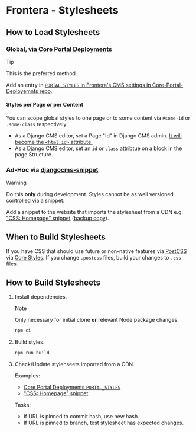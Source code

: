 # Frontera - Stylesheets

## How to Load Stylesheets

### Global, via [Core Portal Deployments]

> [!TIP]
> This is the preferred method.

Add an entry in [`PORTAL_STYLES` in Frontera's CMS settings in Core-Portal-Deployemnts repo](https://github.com/TACC/Core-Portal-Deployments/blob/d6af7b2/frontera-portal/camino/cms.settings_custom.py#L51-L54).

#### Styles per Page or per Content

You can scope global styles to one page or to some content via `#some-id` or `.some-class` respectively.

- As a Django CMS editor, set a Page "Id" in Django CMS admin. [It will become the `<html id>` attribute.](https://github.com/TACC/Core-CMS/blob/v4.17.1/taccsite_cms/templates/base.html#L5)
- As a Django CMS editor, set an `id` or `class` attribtue on a block in the page Structure.

### Ad-Hoc via [djangocms-snippet](https://github.com/django-cms/djangocms-snippet)

> [!WARNING]
> Do this **only** during development. Styles cannot be as well versioned controlled via a snippet.

Add a snippet to the website that imports the stylesheet from a CDN e.g. ["CSS: Homepage" snippet](https://pprd.frontera-portal.tacc.utexas.edu/admin/djangocms_snippet/snippet/38/change/) ([backup copy](../html/snippets/css-homepage.css)).

## When to Build Stylesheets

If you have CSS that should use future or non-native features via [PostCSS] via [Core Styles]. If you change `.postcss` files, build your changes to `.css` files.

## How to Build Stylesheets

1. Install dependencies.

    > [!NOTE]
    > Only necessary for initial clone **or** relevant Node package changes.

    ```sh
    npm ci
    ```

2. Build styles.

    ```sh
    npm run build
    ```

3. Check/Update stylehseets imported from a CDN.

    Examples:
    - [Core Portal Deployments `PORTAL_STYLES`](https://github.com/TACC/Core-Portal-Deployments/blob/feat/WP-197-migrate-frontera/frontera-portal/camino/cms.settings_custom.py#L53)
    - ["CSS: Homepage" snippet](https://pprd.frontera-portal.tacc.utexas.edu/admin/djangocms_snippet/snippet/38/change/)

    Tasks:
    - If URL is pinned to commit hash, use new hash.
    - If URL is pinned to branch, test stylesheet has expected changes.

<!-- Link Aliases -->

[Core CMS]: https://github.com/TACC/Core-CMS
[Core Styles]: https://github.com/TACC/Core-Styles
[Core Portal Deployments]: https://github.com/TACC/Core-Portal-Deployments/blob/main/frontera-portal/camino/cms.settings_custom.py

[PostCSS]: https://postcss.org/
